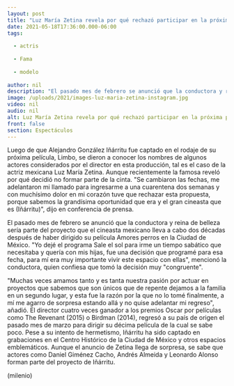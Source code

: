 ```yaml
---
layout: post
title: "Luz María Zetina revela por qué rechazó participar en la próxima película de Iñárritu"
date: 2021-05-18T17:36:00.000-06:00
tags:
  
  - actris
  
  - Fama
  
  - modelo
  
author: nil
description: "El pasado mes de febrero se anunció que la conductora y reina de belleza sería parte del nuevo proyecto del cineasta mexicano. "
image: /uploads/2021/images-luz-maria-zetina-instagram.jpg
video: nil
audio: nil
alt: Luz María Zetina revela por qué rechazó participar en la próxima película de Iñárritu
front: false
section: Espectáculos
---
```


Luego de que Alejandro González Iñárritu fue captado en el rodaje de su próxima película, Limbo, se dieron a conocer los nombres de algunos actores considerados por el director en esta producción, tal es el caso de la actriz mexicana Luz María Zetina. Aunque recientemente la famosa reveló por qué decidió no formar parte de la cinta. "Se cambiaron las fechas, me adelantaron mi llamado para ingresarme a una cuarentena dos semanas y con muchísimo dolor en mi corazón tuve que rechazar esta propuesta, porque sabemos la grandísima oportunidad que era y el gran cineasta que es (Iñárritu)", dijo en conferencia de prensa. 

El pasado mes de febrero se anunció que la conductora y reina de belleza sería parte del proyecto que el cineasta mexicano lleva a cabo dos décadas después de haber dirigido su película Amores perros en la Ciudad de México. "Yo dejé el programa Sale el sol para irme un tiempo sabático que necesitaba y quería con mis hijas, fue una decisión que programé para esa fecha, para mí era muy importante vivir este espacio con ellas", mencionó la conductora, quien confiesa que tomó la decisión muy "congruente". 

"Muchas veces amamos tanto y es tanta nuestra pasión por actuar en proyectos que sabemos que son únicos que de repente dejamos a la familia en un segundo lugar, y esta fue la razón por la que no lo tomé finalmente, a mí me agarro de sorpresa estando allá y no quise adelantar mi regreso", añadió. 
El director cuatro veces ganador a los premios Oscar por películas como The Revenant (2015) o Birdman (2014), regresó a su país de origen el pasado mes de marzo para dirigir su décima película de la cual se sabe poco. 
Pese a su intento de hermetismo, Iñárritu ha sido captado en grabaciones en el Centro Histórico de la Ciudad de México y otros espacios emblemáticos. 
Aunque el anuncio de Zetina llega de sorpresa, se sabe que actores como Daniel Giménez Cacho, Andrés Almeida y Leonardo Alonso forman parte del proyecto de Iñárritu. 

(milenio)
